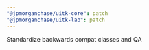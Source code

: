 ```yaml
---
"@jpmorganchase/uitk-core": patch
"@jpmorganchase/uitk-lab": patch
---
```


Standardize backwards compat classes and QA
